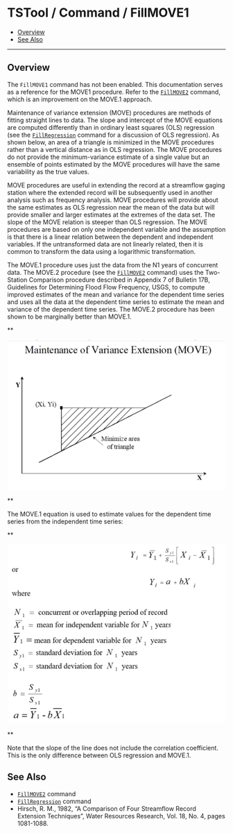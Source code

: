 # TSTool / Command / FillMOVE1 #

* [Overview](#overview)
* [See Also](#see-also)

-------------------------

## Overview ##

The `FillMOVE1` command has not been enabled.
This documentation serves as a reference for the MOVE1 procedure.
Refer to the [`FillMOVE2`](../FillMOVE2/FillMOVE2.md) command, which is an improvement on the MOVE.1 approach.

Maintenance of variance extension (MOVE) procedures are methods of fitting straight lines to data.
The slope and intercept of the MOVE equations are computed differently
than in ordinary least squares (OLS) regression (see the [`FillRegression`](../FillRegression/FillRegression.md)
command for a discussion of OLS regression).
As shown below, an area of a triangle is minimized in the MOVE procedures rather than a vertical distance as in OLS regression.
The MOVE procedures do not provide the minimum-variance estimate of a single value
but an ensemble of points estimated by the MOVE procedures will have the same variability as the true values.

MOVE procedures are useful in extending the record at a streamflow gaging station where the
extended record will be subsequently used in another analysis such as frequency analysis.
MOVE procedures will provide about the same estimates as OLS regression near the mean of the data
but will provide smaller and larger estimates at the extremes of the data set.
The slope of the MOVE relation is steeper than OLS regression.
The MOVE procedures are based on only one independent variable and the assumption
is that there is a linear relation between the dependent and independent variables.
If the untransformed data are not linearly related,
then it is common to transform the data using a logarithmic transformation.

The MOVE.1 procedure uses just the data from the N1 years of concurrent data.
The MOVE.2 procedure (see the [`FillMOVE2`](../FillMOVE2/FillMOVE2.md) command) uses the Two-Station Comparison
procedure described in Appendix 7 of Bulletin 17B, Guidelines for Determining Flood Flow Frequency, USGS,
to compute improved estimates of the mean and variance for the dependent time series
and uses all the data at the dependent time series to estimate the mean and variance of the dependent time series.
The MOVE.2 procedure has been shown to be marginally better than MOVE.1.

**<p style="text-align: center;">
![MOVE](MOVE.png)
</p>**

The MOVE.1 equation is used to estimate values for the dependent time series from the independent time series:

**<p style="text-align: center;">
![MOVE1-equation](MOVE1-equation.png)
</p>**

Note that the slope of the line does not include the correlation coefficient.
This is the only difference between OLS regression and MOVE.1.

## See Also ##

* [`FillMOVE2`](../FillMOVE2/FillMOVE2.md) command
* [`FillRegression`](../FillRegression/FillRegression.md) command
* Hirsch, R. M., 1982, “A Comparison of Four Streamflow Record Extension Techniques”, Water Resources Research, Vol. 18, No. 4, pages 1081-1088.
